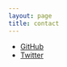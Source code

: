 ```yaml
---
layout: page
title: contact
---
```


* [GitHub](https://github.com/thomas-coudrat)
* [Twitter](https://twitter.com/TomSilico)
